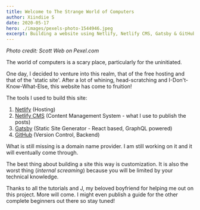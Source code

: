 ```yaml
---
title: Welcome to The Strange World of Computers
author: Xiindiie S
date: 2020-05-17
hero: ./images/pexels-photo-1544946.jpeg
excerpt: Building a website using Netlify, Netlify CMS, Gatsby & GitHub. 
---
```


_Photo credit: Scott Web on Pexel.com_

The world of computers is a scary place, particularly for the uninitiated.

One day, I decided to venture into this realm, that of the free hosting and that of the 'static site'.
After a lot of whining, head-scratching and I-Don't-Know-What-Else, this website has come to fruition!

The tools I used to build this site:

1. [Netlify](https://www.netlify.com "Netlify") (Hosting)
2. [Netlify CMS](https://www.netlifycms.org "Netlify CMS") (Content Management System - what I use to publish the posts)
3. [Gatsby](https://www.gatsbyjs.org "Gatsby") (Static Site Generator - React based, GraphQL powered)
4. [GitHub](https://www.github.com "GitHub") (Version Control, Backend)

What is still missing is a domain name provider. I am still working on it and it will eventually come through.

The best thing about building a site this way is customization. It is also the worst thing (*internal screaming*) because you will be limited by your technical knowledge.

Thanks to all the tutorials and J, my beloved boyfriend for helping me out on this project. More will come. I might even publish a guide for the other complete beginners out there so stay tuned!
